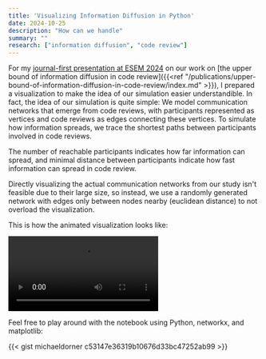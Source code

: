 ```yaml
---
title: 'Visualizing Information Diffusion in Python'
date: 2024-10-25
description: "How can we handle"
summary: ""
research: ["information diffusion", "code review"]
---
```


For my [journal-first presentation at ESEM 2024](https://conf.researchr.org/details/esem-2024/esem-2024-journal-first/5/The-upper-bound-of-information-diffusion-in-code-review) on our work on [the upper bound of information diffusion in code review]({{<ref "/publications/upper-bound-of-information-diffusion-in-code-review/index.md" >}}), I prepared a visualization to make the idea of our simulation easier understandible. In fact, the idea of our simulation is quite simple: We model communication networks that emerge from code reviews, with participants represented as vertices and code reviews as edges connecting these vertices. To simulate how information spreads, we trace the shortest paths between participants involved in code reviews.

The number of reachable participants indicates how far information can spread, and minimal distance between participants indicate how fast information can spread in code review.

Directly visualizing the actual communication networks from our study isn't feasible due to their large size, so instead, we use a randomly generated network with edges only between nodes nearby (euclidean distance) to not overload the visualization.

This is how the animated visualization looks like:

<video controls>
    <source src="visualizing-information-diffusion.mp4" type="video/mp4">
</video>

Feel free to play around with the notebook using Python, networkx, and matplotlib:

{{< gist michaeldorner c53147e36319b10676d33bc47252ab99 >}}
